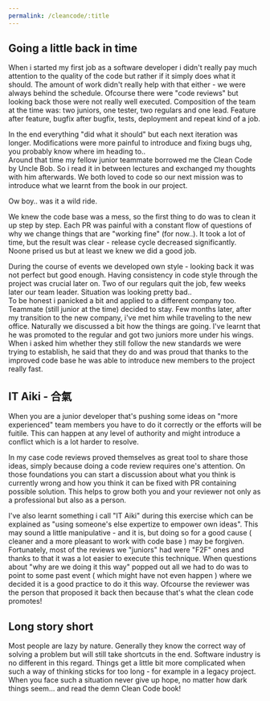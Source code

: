 ```yaml
---
permalink: /cleancode/:title
---
```


## Going a little back in time

When i started my first job as a software developer i didn't really pay much attention to the quality of the code but rather if it simply does what it should.
The amount of work didn't really help with that either - we were always behind the schedule. Ofcourse there were "code reviews" but looking back those were not really well executed.
Composition of the team at the time was: two juniors, one tester, two regulars and one lead. Feature after feature, bugfix after bugfix, tests, deployment and repeat kind of a job.

In the end everything "did what it should" but each next iteration was longer. Modifications were more painful to introduce and fixing bugs uhg, you probably know where im heading to..  
Around that time my fellow junior teammate borrowed me the Clean Code by Uncle Bob. So i read it in between lectures and exchanged my thoughts with him afterwards.
We both loved to code so our next mission was to introduce what we learnt from the book in our project.
 
Ow boy.. was it a wild ride.

We knew the code base was a mess, so the first thing to do was to clean it up step by step. Each PR was painful with a constant flow of questions of why we change things that are "working fine" (for now..).
It took a lot of time, but the result was clear - release cycle decreased significantly.  
Noone prised us but at least we knew we did a good job.

During the course of events we developed own style - looking back it was not perfect but good enough. Having consistency in code style through the project was crucial later on.
Two of our regulars quit the job, few weeks later our team leader. Situation was looking pretty bad..  
To be honest i panicked a bit and applied to a different company too. Teammate (still junior at the time) decided to stay. Few months later, after my transition to the new company, i've met him while traveling to the new office. Naturally we discussed a bit how the things are going. 
I've learnt that he was promoted to the regular and got two juniors more under his wings.  
When i asked him whether they still follow the new standards we were trying to establish, he said that they do and was proud that thanks to the improved code base he was able to introduce new members to the project really fast.

## IT Aiki - 合氣

When you are a junior developer that's pushing some ideas on "more experienced" team members you have to do it correctly or the efforts will be fuitile.
This can happen at any level of authority and might introduce a conflict which is a lot harder to resolve.

In my case code reviews proved themselves as great tool to share those ideas, simply because doing a code review requires one's attention.
On those foundations you can start a discussion about what you think is currently wrong and how you think it can be fixed with PR containing possible solution.
This helps to grow both you and your reviewer not only as a professional but also as a person.

I've also learnt something i call "IT Aiki" during this exercise which can be explained as "using someone's else expertize to empower own ideas".
This may sound a little manipulative - and it is, but doing so for a good cause ( cleaner and a more pleasant to work with code base ) may be forgiven.  
Fortunately, most of the reviews we "juniors" had were "F2F" ones and thanks to that it was a lot easier to execute this technique.
When questions about "why are we doing it this way" popped out all we had to do was to point to some past event ( which might have not even happen ) where we decided it is a good practice to do it this way.
Ofcourse the reviewer was the person that proposed it back then because that's what the clean code promotes!

## Long story short

Most people are lazy by nature. Generally they know the correct way of solving a problem but will still take shortcuts in the end. Software industry is no different in this regard.
Things get a little bit more complicated when such a way of thinking sticks for too long - for example in a legacy project. When you face such a situation never give up hope, no matter how dark things seem... and read the demn Clean Code book!